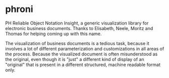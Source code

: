 # phroni

PH Reliable Object Notation Insight, a generic visualization library for electronic business documents.
Thanks to Elisabeth, Neele, Moritz and Thomas for helping coming up with this name.

The visualization of business documents is a tedious task, because it involves a lot of different parameterization and customizations in all areas of the process. Because the visualized document is often misunderstood as the original, even though it is "just" a different kind of display of an "original" that is present in a different structured, machine readable format only.
